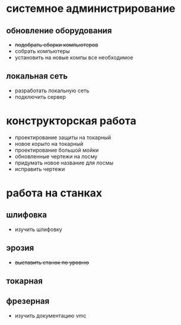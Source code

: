 # системное администрирование
## обновление оборудования
- ~~подобрать сборки компьютеров~~
- собрать компьютеры
- установить на новые компы все необходимое
## локальная сеть
- разработать локальную сеть
- подключить сервер
# конструкторская работа
- проектирование защиты на токарный
- новое корыто на токарный
- проектирование большой мойки
- обновленные чертежи на лосму
- придумать новое название для лосмы
- исправить чертежи
# работа на станках
## шлифовка
- изучить шлифовку
## эрозия
- ~~выставить станок по уровню~~
## токарная

## фрезерная
- изучить документацию vmc